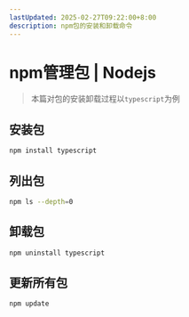 ```yaml
---
lastUpdated: 2025-02-27T09:22:00+8:00
description: npm包的安装和卸载命令
---
```


# npm管理包 | Nodejs

> 本篇对包的安装卸载过程以`typescript`为例

## 安装包

```bash
npm install typescript
```

## 列出包

```bash
npm ls --depth=0
```

## 卸载包

```bash
npm uninstall typescript
```

## 更新所有包

```bash
npm update
```
